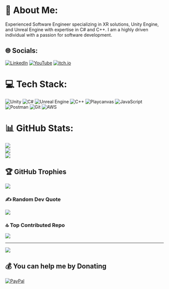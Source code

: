 # 💫 About Me:
Experienced Software Engineer specializing in XR solutions, Unity Engine, and Unreal Engine with expertise in C# and C++. I am a highly driven individual with a passion for software development.


## 🌐 Socials:
[![LinkedIn](https://img.shields.io/badge/LinkedIn-%230077B5.svg?logo=linkedin&logoColor=white)](https://www.linkedin.com/in/abhishek-m-727a15132/) [![YouTube](https://img.shields.io/badge/YouTube-%23FF0000.svg?logo=YouTube&logoColor=white)](https://youtube.com/@kobe_24) [![itch.io](https://img.shields.io/badge/itch-%2523FF0000.svg?logo=Itch.io&color=white
)](https://ko8e.itch.io/)

# 💻 Tech Stack:
![Unity](https://img.shields.io/badge/unity-%23000000.svg?style=for-the-badge&logo=unity&logoColor=white) ![C#](https://img.shields.io/badge/c%23-%23239120.svg?style=for-the-badge&logo=csharp&logoColor=white) ![Unreal Engine](https://img.shields.io/badge/unrealengine-%23313131.svg?style=for-the-badge&logo=unrealengine&logoColor=white) ![C++](https://img.shields.io/badge/c++-%2300599C.svg?style=for-the-badge&logo=c%2B%2B&logoColor=white) ![Playcanvas](https://img.shields.io/badge/playcanvas-%23323330.svg?style=for-the-badge&logo=playcanvas&logoColor=%23F7DF1E) ![JavaScript](https://img.shields.io/badge/javascript-%23323330.svg?style=for-the-badge&logo=javascript&logoColor=%23F7DF1E) ![Postman](https://img.shields.io/badge/Postman-FF6C37?style=for-the-badge&logo=postman&logoColor=white) ![Git](https://img.shields.io/badge/git-%23F05033.svg?style=for-the-badge&logo=git&logoColor=white)  ![AWS](https://img.shields.io/badge/AWS-%23FF9900.svg?style=for-the-badge&logo=amazon-aws&logoColor=white)
# 📊 GitHub Stats:
![](https://github-readme-stats.vercel.app/api?username=24Ko8e&theme=gotham&hide_border=false&include_all_commits=true&count_private=true)<br/>
![](https://github-readme-streak-stats.herokuapp.com/?user=24Ko8e&theme=gotham&hide_border=false)<br/>
![](https://github-readme-stats.vercel.app/api/top-langs/?username=24Ko8e&theme=gotham&hide_border=false&include_all_commits=true&count_private=true&layout=compact)

## 🏆 GitHub Trophies
![](https://github-profile-trophy.vercel.app/?username=24Ko8e&theme=dark&no-frame=false&no-bg=false&margin-w=4)

### ✍️ Random Dev Quote
![](https://quotes-github-readme.vercel.app/api?type=vetical&theme=dark)

### 🔝 Top Contributed Repo
![](https://github-contributor-stats.vercel.app/api?username=24Ko8e&limit=5&theme=dark&combine_all_yearly_contributions=true)

---
[![](https://visitcount.itsvg.in/api?id=24Ko8e&icon=3&color=0)](https://visitcount.itsvg.in)

  ## 💰 You can help me by Donating
  [![PayPal](https://img.shields.io/badge/PayPal-00457C?style=for-the-badge&logo=paypal&logoColor=white)](https://paypal.me/@Abhishek184) 

  
<!-- Proudly created with GPRM ( https://gprm.itsvg.in ) -->
